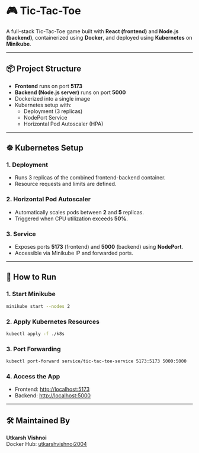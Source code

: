 # 🎮 Tic-Tac-Toe

A full-stack Tic-Tac-Toe game built with **React (frontend)** and **Node.js (backend)**, containerized using **Docker**, and deployed using **Kubernetes** on **Minikube**.

---

## 📦 Project Structure

- **Frontend** runs on port **5173**
- **Backend (Node.js server)** runs on port **5000**
- Dockerized into a single image
- Kubernetes setup with:
  - Deployment (3 replicas)
  - NodePort Service
  - Horizontal Pod Autoscaler (HPA)

---

## ☸️ Kubernetes Setup

### 1. **Deployment**
- Runs 3 replicas of the combined frontend-backend container.
- Resource requests and limits are defined.

### 2. **Horizontal Pod Autoscaler**
- Automatically scales pods between **2** and **5** replicas.
- Triggered when CPU utilization exceeds **50%**.

### 3. **Service**
- Exposes ports **5173** (frontend) and **5000** (backend) using **NodePort**.
- Accessible via Minikube IP and forwarded ports.

---

## 🚀 How to Run

### 1. **Start Minikube**
```bash
minikube start --nodes 2
```

### 2. **Apply Kubernetes Resources**
```bash
kubectl apply -f ./k8s
```


### 3. **Port Forwarding**
```bash
kubectl port-forward service/tic-tac-toe-service 5173:5173 5000:5000
```

### 4. **Access the App**

- Frontend: [http://localhost:5173](http://localhost:5173)
- Backend: [http://localhost:5000](http://localhost:5000)

---

## 🛠 Maintained By

**Utkarsh Vishnoi**  
Docker Hub: [utkarshvishnoi2004](https://hub.docker.com/u/utkarshvishnoi2004)